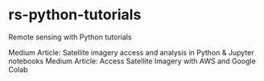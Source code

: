 # rs-python-tutorials
Remote sensing with Python tutorials

Medium Article:  Satellite imagery access and analysis in Python & Jupyter notebooks 
Medium Article:  Access Satellite Imagery with AWS and Google Colab

